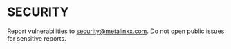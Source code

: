 # SECURITY

Report vulnerabilities to security@metalinxx.com. Do not open public issues for sensitive reports.
